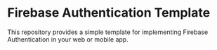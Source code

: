 # Firebase Authentication Template

This repository provides a simple template for implementing Firebase Authentication in your web or mobile app.

